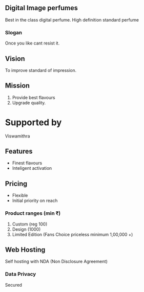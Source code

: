 ## Digital Image perfumes
Best in the class digital perfume. High definition standard 
perfume 
### Slogan
Once you like cant resist it.
## Vision
To improve standard of impression.
## Mission
1. Provide best flavours 
1. Upgrade quality.
# Supported by
Viswamithra 
## Features
* Finest flavours
* Inteligent activation
## Pricing
* Flexible
* Initial priority on reach
### Product ranges (min ₹)
1. Custom (reg 100)
1. Design (1000)
1. Limited Edition (Fans Choice priceless minimum 1,00,000 +)
## Web Hosting
Self hosting with NDA (Non Disclosure Agreement)
### Data Privacy
Secured
